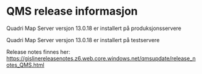 # QMS release informasjon

Quadri Map Server versjon 13.0.18 er installert på produksjonsservere

Quadri Map Server versjon 13.0.18 er installert på testservere

Release notes finnes her:
https://gislinereleasenotes.z6.web.core.windows.net/qmsupdate/release_notes_QMS.html
